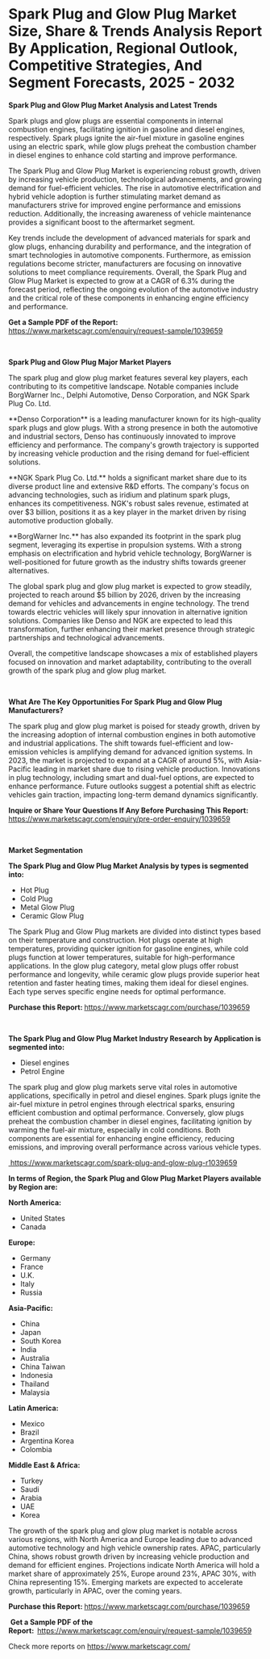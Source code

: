 <p><h1>Spark Plug and Glow Plug Market Size, Share & Trends Analysis Report By Application, Regional Outlook, Competitive Strategies, And Segment Forecasts, 2025 - 2032</h1></p><p><strong>Spark Plug and Glow Plug Market Analysis and Latest Trends</strong></p>
<p><p>Spark plugs and glow plugs are essential components in internal combustion engines, facilitating ignition in gasoline and diesel engines, respectively. Spark plugs ignite the air-fuel mixture in gasoline engines using an electric spark, while glow plugs preheat the combustion chamber in diesel engines to enhance cold starting and improve performance.</p><p>The Spark Plug and Glow Plug Market is experiencing robust growth, driven by increasing vehicle production, technological advancements, and growing demand for fuel-efficient vehicles. The rise in automotive electrification and hybrid vehicle adoption is further stimulating market demand as manufacturers strive for improved engine performance and emissions reduction. Additionally, the increasing awareness of vehicle maintenance provides a significant boost to the aftermarket segment.</p><p>Key trends include the development of advanced materials for spark and glow plugs, enhancing durability and performance, and the integration of smart technologies in automotive components. Furthermore, as emission regulations become stricter, manufacturers are focusing on innovative solutions to meet compliance requirements. Overall, the Spark Plug and Glow Plug Market is expected to grow at a CAGR of 6.3% during the forecast period, reflecting the ongoing evolution of the automotive industry and the critical role of these components in enhancing engine efficiency and performance.</p></p>
<p><strong>Get a Sample PDF of the Report:&nbsp;</strong> <a href="https://www.marketscagr.com/enquiry/request-sample/1039659?utm_campaign=3001&utm_medium=2&utm_source=Github&utm_content=ia&utm_term=08042025&utm_id=spark-plug-and-glow-plug">https://www.marketscagr.com/enquiry/request-sample/1039659</a></p>
<p>&nbsp;</p>
<p><strong>Spark Plug and Glow Plug Major Market Players</strong></p>
<p><p>The spark plug and glow plug market features several key players, each contributing to its competitive landscape. Notable companies include BorgWarner Inc., Delphi Automotive, Denso Corporation, and NGK Spark Plug Co. Ltd. </p><p>**Denso Corporation** is a leading manufacturer known for its high-quality spark plugs and glow plugs. With a strong presence in both the automotive and industrial sectors, Denso has continuously innovated to improve efficiency and performance. The company's growth trajectory is supported by increasing vehicle production and the rising demand for fuel-efficient solutions.</p><p>**NGK Spark Plug Co. Ltd.** holds a significant market share due to its diverse product line and extensive R&D efforts. The company's focus on advancing technologies, such as iridium and platinum spark plugs, enhances its competitiveness. NGK's robust sales revenue, estimated at over $3 billion, positions it as a key player in the market driven by rising automotive production globally.</p><p>**BorgWarner Inc.** has also expanded its footprint in the spark plug segment, leveraging its expertise in propulsion systems. With a strong emphasis on electrification and hybrid vehicle technology, BorgWarner is well-positioned for future growth as the industry shifts towards greener alternatives.</p><p>The global spark plug and glow plug market is expected to grow steadily, projected to reach around $5 billion by 2026, driven by the increasing demand for vehicles and advancements in engine technology. The trend towards electric vehicles will likely spur innovation in alternative ignition solutions. Companies like Denso and NGK are expected to lead this transformation, further enhancing their market presence through strategic partnerships and technological advancements. </p><p>Overall, the competitive landscape showcases a mix of established players focused on innovation and market adaptability, contributing to the overall growth of the spark plug and glow plug market.</p></p>
<p>&nbsp;</p>
<p><strong>What Are The Key Opportunities For Spark Plug and Glow Plug Manufacturers?</strong></p>
<p><p>The spark plug and glow plug market is poised for steady growth, driven by the increasing adoption of internal combustion engines in both automotive and industrial applications. The shift towards fuel-efficient and low-emission vehicles is amplifying demand for advanced ignition systems. In 2023, the market is projected to expand at a CAGR of around 5%, with Asia-Pacific leading in market share due to rising vehicle production. Innovations in plug technology, including smart and dual-fuel options, are expected to enhance performance. Future outlooks suggest a potential shift as electric vehicles gain traction, impacting long-term demand dynamics significantly.</p></p>
<p><strong>Inquire or Share Your Questions If Any Before Purchasing This Report:</strong> <a href="https://www.marketscagr.com/enquiry/pre-order-enquiry/1039659?utm_campaign=3001&utm_medium=2&utm_source=Github&utm_content=ia&utm_term=08042025&utm_id=spark-plug-and-glow-plug">https://www.marketscagr.com/enquiry/pre-order-enquiry/1039659</a></p>
<p>&nbsp;</p>
<p><strong>Market Segmentation</strong></p>
<p><strong>The Spark Plug and Glow Plug Market Analysis by types is segmented into:</strong></p>
<p><ul><li>Hot Plug</li><li>Cold Plug</li><li>Metal Glow Plug</li><li>Ceramic Glow Plug</li></ul></p>
<p><p>The Spark Plug and Glow Plug markets are divided into distinct types based on their temperature and construction. Hot plugs operate at high temperatures, providing quicker ignition for gasoline engines, while cold plugs function at lower temperatures, suitable for high-performance applications. In the glow plug category, metal glow plugs offer robust performance and longevity, while ceramic glow plugs provide superior heat retention and faster heating times, making them ideal for diesel engines. Each type serves specific engine needs for optimal performance.</p></p>
<p><strong>Purchase this Report:&nbsp;</strong><a href="https://www.marketscagr.com/purchase/1039659?utm_campaign=3001&utm_medium=2&utm_source=Github&utm_content=ia&utm_term=08042025&utm_id=spark-plug-and-glow-plug">https://www.marketscagr.com/purchase/1039659</a></p>
<p>&nbsp;</p>
<p><strong>The Spark Plug and Glow Plug Market Industry Research by Application is segmented into:</strong></p>
<p><ul><li>Diesel engines</li><li>Petrol Engine</li></ul></p>
<p><p>The spark plug and glow plug markets serve vital roles in automotive applications, specifically in petrol and diesel engines. Spark plugs ignite the air-fuel mixture in petrol engines through electrical sparks, ensuring efficient combustion and optimal performance. Conversely, glow plugs preheat the combustion chamber in diesel engines, facilitating ignition by warming the fuel-air mixture, especially in cold conditions. Both components are essential for enhancing engine efficiency, reducing emissions, and improving overall performance across various vehicle types.</p></p>
<p><a href="https://www.marketscagr.com/spark-plug-and-glow-plug-r1039659?utm_campaign=3001&utm_medium=2&utm_source=Github&utm_content=ia&utm_term=08042025&utm_id=spark-plug-and-glow-plug">&nbsp;https://www.marketscagr.com/spark-plug-and-glow-plug-r1039659</a></p>
<p><strong>In terms of Region, the Spark Plug and Glow Plug Market Players available by Region are:</strong></p>
<p>
    <p> <strong> North America: </strong>
        <ul>
            <li>United States</li>
            <li>Canada</li>
        </ul>
        </p> 
    <p> <strong> Europe: </strong>
        <ul>
            <li>Germany</li>
            <li>France</li>
            <li>U.K.</li>
            <li>Italy</li>
            <li>Russia</li>
        </ul>
        </p> 
    <p> <strong> Asia-Pacific: </strong>
        <ul>
            <li>China</li>
            <li>Japan</li>
            <li>South Korea</li>
            <li>India</li>
            <li>Australia</li>
            <li>China Taiwan</li>
            <li>Indonesia</li>
            <li>Thailand</li>
            <li>Malaysia</li>
        </ul>
        </p> 
    <p> <strong> Latin America: </strong>
        <ul>
            <li>Mexico</li>
            <li>Brazil</li>
            <li>Argentina Korea</li>
            <li>Colombia</li>
        </ul>
        </p> 
    <p> <strong> Middle East & Africa: </strong>
        <ul>
            <li>Turkey</li>
            <li>Saudi</li>
            <li>Arabia</li>
            <li>UAE</li>
            <li>Korea</li>
        </ul>
    </p>
    </p>
<p><p>The growth of the spark plug and glow plug market is notable across various regions, with North America and Europe leading due to advanced automotive technology and high vehicle ownership rates. APAC, particularly China, shows robust growth driven by increasing vehicle production and demand for efficient engines. Projections indicate North America will hold a market share of approximately 25%, Europe around 23%, APAC 30%, with China representing 15%. Emerging markets are expected to accelerate growth, particularly in APAC, over the coming years.</p></p>
<p><strong>Purchase this Report: </strong><a href="https://www.marketscagr.com/purchase/1039659?utm_campaign=3001&utm_medium=2&utm_source=Github&utm_content=ia&utm_term=08042025&utm_id=spark-plug-and-glow-plug">https://www.marketscagr.com/purchase/1039659</a></p>
<p>&nbsp;<strong>Get a Sample PDF of the Report:&nbsp;&nbsp;</strong><a href="https://www.marketscagr.com/enquiry/request-sample/1039659?utm_campaign=3001&utm_medium=2&utm_source=Github&utm_content=ia&utm_term=08042025&utm_id=spark-plug-and-glow-plug">https://www.marketscagr.com/enquiry/request-sample/1039659</a></p>
<p><strong></strong></p>
<p>Check more reports on <a href="https://www.marketscagr.com/?utm_campaign=3001&utm_medium=2&utm_source=Github&utm_content=ia&utm_term=08042025&utm_id=spark-plug-and-glow-plug">https://www.marketscagr.com/</a></p>